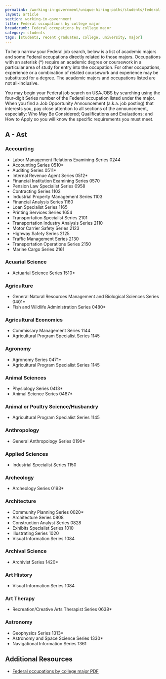 ```yaml
---
permalink: /working-in-government/unique-hiring-paths/students/federal-occupations-by-college-major/
layout: article
section: working-in-government
title: Federal occupations by college major
breadcrumb: Federal occupations by college major
category: students
tags: [students, recent graduates, college, university, major]
---
```


To help narrow your Federal job search, below is a list of academic majors and some Federal occupations directly related to those majors. Occupations with an asterisk (*) require an academic degree or coursework in a particular area of study for entry into the occupation. For other occupations, experience or a combination of related coursework and experience may be substituted for a degree. The academic majors and occupations listed are not all-inclusive.

You may begin your Federal job search on USAJOBS by searching using the four-digit Series number of the Federal occupation listed under the major. When you find a Job Opportunity Announcement (a.k.a. job posting) that interests you, pay close attention to all sections of the announcement, especially: Who May Be Considered; Qualifications and Evaluations; and How to Apply so you will know the specific requirements you must meet.

## A - Ast

### Accounting

* Labor Management Relations Examining Series 0244
* Accounting Series 0510*
* Auditing Series 0511*
* Internal Revenue Agent Series 0512*
* Financial Institution Examining Series 0570
* Pension Law Specialist Series 0958
* Contracting Series 1102
* Industrial Property Management Series 1103
* Financial Analysis Series 1160
* Loan Specialist Series 1165
* Printing Services Series 1654
* Transportation Specialist Series 2101
* Transportation Industry Analysis Series 2110
* Motor Carrier Safety Series 2123
* Highway Safety Series 2125
* Traffic Management Series 2130
* Transportation Operations Series 2150
* Marine Cargo Series 2161

### Acuarial Science
* Actuarial Science Series 1510*

### Agriculture
* General Natural Resources Management and Biological Sciences Series 0401*
* Fish and Wildlife Administration Series 0480*

### Agricultural Economics

* Commissary Management Series 1144
* Agricultural Program Specialist Series 1145

### Agronomy

* Agronomy Series 0471*
* Agricultural Program Specialist Series 1145

### Animal Sciences

* Physiology Series 0413*
* Animal Science Series 0487*

### Animal or Poultry Science/Husbandry

* Agricultural Program Specialist Series 1145

### Anthropology

* General Anthropology Series 0190*

### Applied Sciences

* Industrial Specialist Series 1150

### Archeology

* Archeology Series 0193*

### Architecture

* Community Planning Series 0020*
* Architecture Series 0808
* Construction Analyst Series 0828
* Exhibits Specialist Series 1010
* Illustrating Series 1020
* Visual Information Series 1084

### Archival Science

* Archivist Series 1420*

### Art History

* Visual Information Series 1084


### Art Therapy

* Recreation/Creative Arts Therapist Series 0638*

### Astronomy

* Geophysics Series 1313*
* Astronomy and Space Science Series 1330*
* Navigational Information Series 1361


## Additional Resources

* [Federal occupations by college major PDF](federal-occupations-by-college-major.pdf)